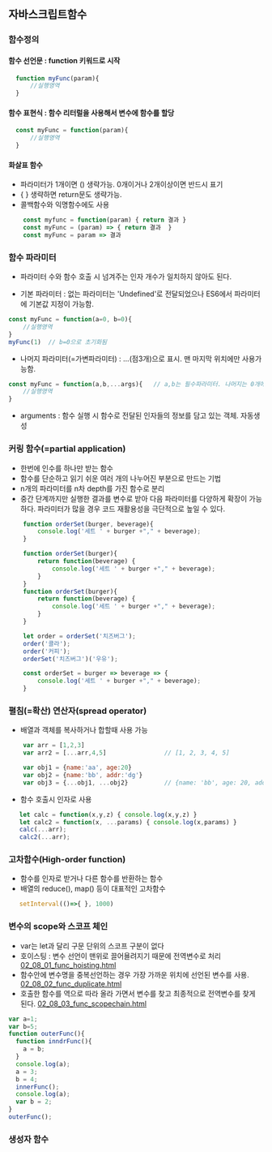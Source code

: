 ## 자바스크립트함수
### 함수정의  
  #### 함수 선언문 : function 키워드로 시작
```javascript
  function myFunc(param){
      //실행영역
  }
```  
  #### 함수 표현식 : 함수 리터럴을 사용해서 변수에 함수를 할당
```javascript
  const myFunc = function(param){
      //실행영역
  }
```
  #### 화살표 함수  
  * 파라미터가 1개이면 () 생략가능. 0개이거나 2개이상이면 반드시 표기
  * { } 생략하면 return문도 생략가능.
  * 콜백함수와 익명함수에도 사용
```javascript
    const myfunc = function(param) { return 결과 }
    const myFunc = (param) => { return 결과  }
    const myFunc = param => 결과
```

### 함수 파라미터
  * 파라미터 수와 함수 호출 시 넘겨주는 인자 개수가 일치하지 않아도 된다. 
  
  * 기본 파라미터 : 없는 파라미터는 'Undefined'로 전달되었으나 ES6에서 파라미터에 기본값 지정이 가능함.
  ```javascript
  const myFunc = function(a=0, b=0){
      //실행영역
  }
  myFunc(1)  // b=0으로 초기화됨
  ```
  
  * 나머지 파라미터(=가변파라미터) : ...(점3개)으로 표시. 맨 마지막 위치에만 사용가능함.
  ```javascript
  const myFunc = function(a,b,...args){   // a,b는 필수파라미터. 나머지는 0개에서 n개까지 배열로 받음
      //실행영역
  }
  ```
* arguments : 함수 실행 시 함수로 전달된 인자들의 정보를 담고 있는 객체. 자동생성


### 커링 함수(=partial application)  
  * 한번에 인수를 하나만 받는 함수  
  * 함수를 단순하고 읽기 쉬운 여러 개의 나누어진 부분으로 만드는 기법
  * n개의 파라미터를 n차 depth를 가진 함수로 분리
  * 중간 단계까지만 실행한 결과를 변수로 받아 다음 파라미터를 다양하게 확장이 가능하다. 파라미터가 많을 경우 코드 재활용성을 극단적으로 높일 수 있다.
```javascript
    function orderSet(burger, beverage){
        console.log('세트 ' + burger +"," + beverage);
    }
```
```javascript
    function orderSet(burger){
        return function(beverage) {
            console.log('세트 ' + burger +"," + beverage);
        }
    }
    function orderSet(burger){
        return function(beverage) {
            console.log('세트 ' + burger +"," + beverage);
        }
    }

    let order = orderSet('치즈버그');
    order('콜라');
    order('커피');
    orderSet('치즈버그')('우유');
```
```javascript
    const orderSet = burger => beverage => {
        console.log('세트 ' + burger +"," + beverage);
    }
```

### 펼침(=확산) 연산자(spread operator)
  * 배열과 객체를 복사하거나 합할때 사용 가능
```javascript
    var arr = [1,2,3]
    var arr2 = [...arr,4,5]                // [1, 2, 3, 4, 5]  

    var obj1 = {name:'aa', age:20}
    var obj2 = {name:'bb', addr:'dg'}
    var obj3 = {...obj1, ...obj2}          // {name: 'bb', age: 20, addr: 'dg'}  키가 중복되면 덮어쓴다
```

  * 함수 호출시  인자로 사용  
```javascript
   let calc = function(x,y,z) { console.log(x,y,z) }
   let calc2 = function(x, ...params) { console.log(x,params) }
   calc(...arr);
   calc2(...arr);
```

### 고차함수(High-order function)  
  * 함수를 인자로 받거나 다른 함수를 반환하는 함수
  * 배열의 reduce(), map() 등이 대표적인 고차함수

```javascript
   setInterval(()=>{ }, 1000)
```
  
### 변수의 scope와 스코프 체인
  * var는 let과 달리 구문 단위의 스코프 구분이 없다 
  * 호이스팅 : 변수 선언이 맨위로 끌어욜려지기 때문에 전역변수로 처리 [02_08_01_func_hoisting.html](02_08_01_func_hoisting.html)
  * 함수안에 변수명을 중복선언하는 경우 가장 가까운 위치에 선언된 변수를 사용. [02_08_02_func_duplicate.html](02_08_02_func_duplicate.html)
  * 호출한 함수를 역으로 따라 올라 가면서 변수를 찾고 최종적으로 전역변수를 찾게 된다. [02_08_03_func_scopechain.html](02_08_03_func_scopechain.html)
  
  ```javascript
  var a=1;
  var b=5;
  function outerFunc(){
    function inndrFunc(){
      a = b;
    }
    console.log(a);
    a = 3;
    b = 4;
    innerFunc();
    console.log(a);
    var b = 2;
  }
  outerFunc();
  ```

  ### 생성자 함수